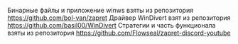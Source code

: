 Бинарные файлы и приложение winws взяты из репозитория https://github.com/bol-van/zapret
Драйвер WinDivert взят из репозитория https://github.com/basil00/WinDivert
Стратегии и часть функционала взяты из репозитория https://github.com/Flowseal/zapret-discord-youtube
